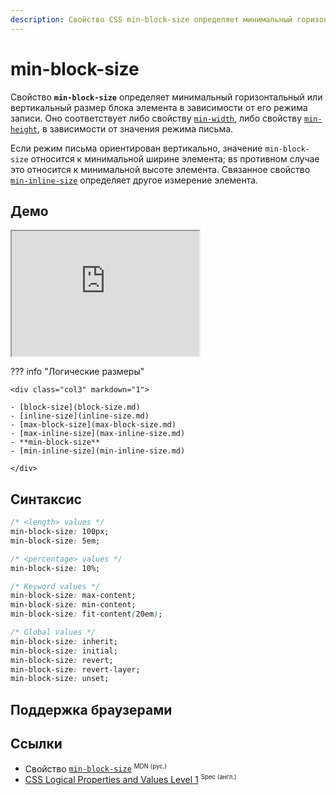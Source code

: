 ```yaml
---
description: Свойство CSS min-block-size определяет минимальный горизонтальный или вертикальный размер блока элемента в зависимости от его режима записи.
---
```


# min-block-size

Свойство **`min-block-size`** определяет минимальный горизонтальный или вертикальный размер блока элемента в зависимости от его режима записи. Оно соответствует либо свойству [`min-width`](min-width.md), либо свойству [`min-height`](min-height.md), в зависимости от значения режима письма.

Если режим письма ориентирован вертикально, значение `min-block-size` относится к минимальной ширине элемента; вs противном случае это относится к минимальной высоте элемента. Связанное свойство [`min-inline-size`](min-inline-size.md) определяет другое измерение элемента.

## Демо

<iframe class="interactive is-default-height" height="200" src="https://interactive-examples.mdn.mozilla.net/pages/css/min-block-size.html" title="MDN Web Docs Interactive Example" loading="lazy" data-readystate="complete"></iframe>

??? info "Логические размеры"

    <div class="col3" markdown="1">

    - [block-size](block-size.md)
    - [inline-size](inline-size.md)
    - [max-block-size](max-block-size.md)
    - [max-inline-size](max-inline-size.md)
    - **min-block-size**
    - [min-inline-size](min-inline-size.md)

    </div>

## Синтаксис

```css
/* <length> values */
min-block-size: 100px;
min-block-size: 5em;

/* <percentage> values */
min-block-size: 10%;

/* Keyword values */
min-block-size: max-content;
min-block-size: min-content;
min-block-size: fit-content(20em);

/* Global values */
min-block-size: inherit;
min-block-size: initial;
min-block-size: revert;
min-block-size: revert-layer;
min-block-size: unset;
```

## Поддержка браузерами

<p class="ciu_embed" data-feature="mdn-css__properties__min-block-size" data-periods="future_1,current,past_1,past_2" data-accessible-colours="false"></p>

## Ссылки

- Свойство [`min-block-size`](https://developer.mozilla.org/ru/docs/Web/CSS/min-block-size) <sup><small>MDN (рус.)</small></sup>
- [CSS Logical Properties and Values Level 1](https://w3c.github.io/csswg-drafts/css-logical/#propdef-min-block-size) <sup><small>Spec (англ.)</small></sup>
